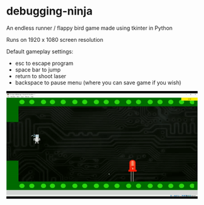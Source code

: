 # debugging-ninja
An endless runner / flappy bird game made using tkinter in Python

Runs on 1920 x 1080 screen resolution

Default gameplay settings:
 - esc to escape program
 - space bar to jump
 - return to shoot laser
 - backspace to pause menu (where you can save game if you wish)

![](demo.gif)
